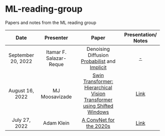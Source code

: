 # ML-reading-group
Papers and notes from the ML reading group

[//]: # (https://github.com/itamarsalazar/ML-reading-group)

| Date | Presenter | Paper | Presentation/ Notes |
| :-----------: | :-----------: | :-----------: | :-----------: |
| September 20, 2022 | Itamar F. Salazar-Reque | Denoising Diffusion [Probabilist]([https://openreview.net/pdf?id=St1giarCHLP](https://proceedings.neurips.cc/paper/2020/hash/4c5bcfec8584af0d967f1ab10179ca4b-Abstract.html)) and [Implicit](https://openreview.net/pdf?id=St1giarCHLP)| [-]([https://github.com/itamarsalazar/ML-reading-group](https://github.com/itamarsalazar/ML-reading-group/blob/main/presentations/DenoisingDifussion_Probabilistic_Implicit_models.pdf))|
| August 16, 2022 | MJ Moosavizade | [Swin Transformer: Hierarchical Vision Transformer using Shifted Windows](https://openaccess.thecvf.com/content/ICCV2021/papers/Liu_Swin_Transformer_Hierarchical_Vision_Transformer_Using_Shifted_Windows_ICCV_2021_paper.pdf)| [Link](https://github.com/itamarsalazar/ML-reading-group/blob/main/presentations/Shifted-Window%20Transformers_by_MJ%20Moosavizade.pdf)|
| July 27, 2022 | Adam Klein | [A ConvNet for the 2020s](https://openaccess.thecvf.com/content/CVPR2022/papers/Liu_A_ConvNet_for_the_2020s_CVPR_2022_paper.pdf)| [Link](https://github.com/itamarsalazar/ML-reading-group/blob/main/presentations/A%20ConvNet%20for%20the%202020s_paper_by_Adam_Klein.pdf)|

